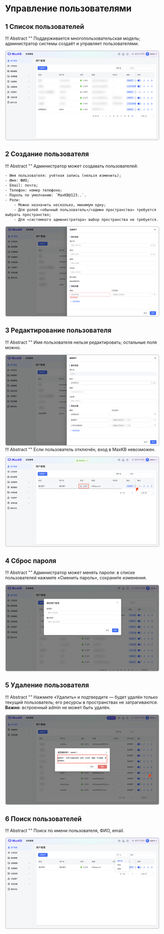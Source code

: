 # Управление пользователями

## 1 Список пользователей

!!! Abstract ""
    Поддерживается многопользовательская модель; администратор системы создаёт и управляет пользователями.

![用户列表](../../img/system/userlist.png)

## 2 Создание пользователя

!!! Abstract ""
    Администратор может создавать пользователей:

    - Имя пользователя: учётная запись (нельзя изменить);
    - Имя: ФИО;
    - Email: почта;
    - Телефон: номер телефона;
    - Пароль по умолчанию: `MaxKB@123..`.
    - Роли:
        - Можно назначить несколько, минимум одну;
        - Для ролей «обычный пользователь»/«админ пространства» требуется выбрать пространство;
        - Для «системного администратора» выбор пространства не требуется.

![用户列表](../../img/system/create_user.png)


## 3 Редактирование пользователя

!!! Abstract ""
    Имя пользователя нельзя редактировать; остальные поля можно.

![用户列表](../../img/system/edit_userinfo.png)
!!! Abstract ""
    Если пользователь отключён, вход в MaxKB невозможен.

![用户列表](../../img/system/forbid_user.png)


## 4 Сброс пароля

!!! Abstract ""
    Администратор может менять пароли: в списке пользователей нажмите «Сменить пароль», сохраните изменения.

![用户列表](../../img/system/edit_usermessges.png)

## 5 Удаление пользователя

!!! Abstract ""
    Нажмите «Удалить» и подтвердите — будет удалён только текущий пользователь; его ресурсы в пространствах не затрагиваются.  
    **Важно**: встроенный admin не может быть удалён.

![用户列表](../../img/system/delete_user.png)

## 6 Поиск пользователей

!!! Abstract ""
    Поиск по имени пользователя, ФИО, email.

![用户列表](../../img/system/search_user.png)


